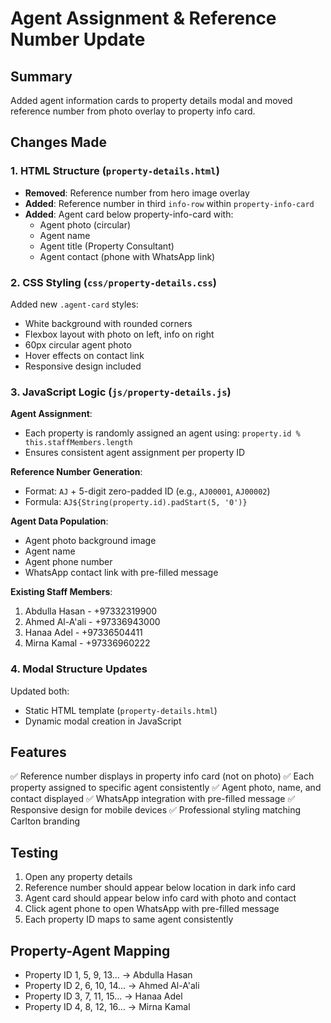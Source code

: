 # Agent Assignment & Reference Number Update

## Summary
Added agent information cards to property details modal and moved reference number from photo overlay to property info card.

## Changes Made

### 1. HTML Structure (`property-details.html`)
- **Removed**: Reference number from hero image overlay
- **Added**: Reference number in third `info-row` within `property-info-card`
- **Added**: Agent card below property-info-card with:
  - Agent photo (circular)
  - Agent name
  - Agent title (Property Consultant)
  - Agent contact (phone with WhatsApp link)

### 2. CSS Styling (`css/property-details.css`)
Added new `.agent-card` styles:
- White background with rounded corners
- Flexbox layout with photo on left, info on right
- 60px circular agent photo
- Hover effects on contact link
- Responsive design included

### 3. JavaScript Logic (`js/property-details.js`)
**Agent Assignment**:
- Each property is randomly assigned an agent using: `property.id % this.staffMembers.length`
- Ensures consistent agent assignment per property ID

**Reference Number Generation**:
- Format: `AJ` + 5-digit zero-padded ID (e.g., `AJ00001`, `AJ00002`)
- Formula: `AJ${String(property.id).padStart(5, '0')}`

**Agent Data Population**:
- Agent photo background image
- Agent name
- Agent phone number
- WhatsApp contact link with pre-filled message

**Existing Staff Members**:
1. Abdulla Hasan - +97332319900
2. Ahmed Al-A'ali - +97336943000
3. Hanaa Adel - +97336504411
4. Mirna Kamal - +97336960222

### 4. Modal Structure Updates
Updated both:
- Static HTML template (`property-details.html`)
- Dynamic modal creation in JavaScript

## Features
✅ Reference number displays in property info card (not on photo)
✅ Each property assigned to specific agent consistently
✅ Agent photo, name, and contact displayed
✅ WhatsApp integration with pre-filled message
✅ Responsive design for mobile devices
✅ Professional styling matching Carlton branding

## Testing
1. Open any property details
2. Reference number should appear below location in dark info card
3. Agent card should appear below info card with photo and contact
4. Click agent phone to open WhatsApp with pre-filled message
5. Each property ID maps to same agent consistently

## Property-Agent Mapping
- Property ID 1, 5, 9, 13... → Abdulla Hasan
- Property ID 2, 6, 10, 14... → Ahmed Al-A'ali
- Property ID 3, 7, 11, 15... → Hanaa Adel
- Property ID 4, 8, 12, 16... → Mirna Kamal
